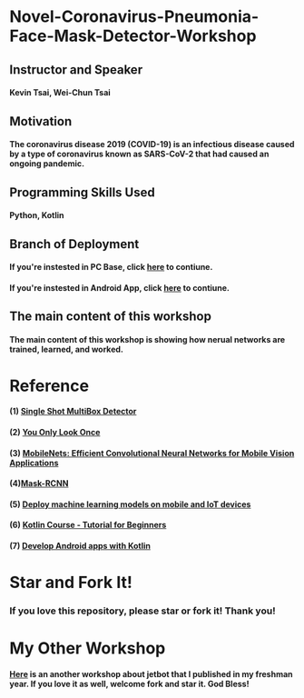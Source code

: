 # Novel-Coronavirus-Pneumonia-Face-Mask-Detector-Workshop

## Instructor and Speaker
#### Kevin Tsai, Wei-Chun Tsai

## Motivation
#### The coronavirus disease 2019 (COVID-19) is an infectious disease caused by a type of coronavirus known as SARS-CoV-2 that had caused an ongoing pandemic.

## Programming Skills Used
#### Python, Kotlin

## Branch of Deployment
#### If you're instested in PC Base, click [here](https://github.com/KevinTsaiCodes/Novel-Coronavirus-Pneumonia-Face-Mask-Detector-WorkShop/tree/main/PC_Base) to contiune.

#### If you're instested in Android App, click [here](https://github.com/KevinTsaiCodes/Novel-Coronavirus-Pneumonia-Face-Mask-Detector-WorkShop/tree/main/Android%20APP) to contiune.

## The main content of this workshop
#### The main content of this workshop is showing how nerual networks are trained, learned, and worked.

# Reference

#### (1) [Single Shot MultiBox Detector](https://paperswithcode.com/method/ssd)
#### (2) [You Only Look Once](https://paperswithcode.com/paper/you-only-look-once-unified-real-time-object)
#### (3) [MobileNets: Efficient Convolutional Neural Networks for Mobile Vision Applications](https://paperswithcode.com/paper/mobilenets-efficient-convolutional-neural)
#### (4)[Mask-RCNN](https://paperswithcode.com/paper/mask-r-cnn)
#### (5) [Deploy machine learning models on mobile and IoT devices](https://www.tensorflow.org/lite)
#### (6) [Kotlin Course - Tutorial for Beginners](https://www.youtube.com/watch?v=F9UC9DY-vIU)
#### (7) [Develop Android apps with Kotlin](https://developer.android.com/kotlin)

# Star and Fork It!
### If you love this repository, please star or fork it! Thank you!

# My Other Workshop
#### [Here](https://github.com/KevinTsaiCodes/nvidia-jetbot-workshop) is an another workshop about jetbot that I published in my freshman year. If you love it as well, welcome fork and star it. God Bless!
